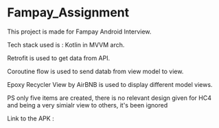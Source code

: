 # Fampay_Assignment

This project is made for Fampay Android Interview. 

Tech stack used is : Kotlin in MVVM arch. 

Retrofit is used to get data from API.

Coroutine flow is used to send datab from view model to view.

Epoxy Recycler View by AirBNB is used to display different model views. 

PS only five items are created, there is no relevant design given for HC4 and being a very simialr view to others, it's been ignored

Link to the APK : 
